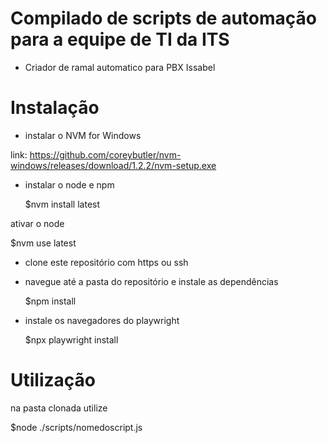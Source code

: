 # Compilado de scripts de automação para a equipe de TI da ITS
- Criador de ramal automatico para PBX Issabel


# Instalação

- instalar o NVM for Windows

link: https://github.com/coreybutler/nvm-windows/releases/download/1.2.2/nvm-setup.exe

- instalar o node e npm

  $nvm install latest

ativar o node

  $nvm use latest

- clone este repositório com https ou ssh

- navegue até a pasta do repositório e instale as dependências

  $npm install

- instale os navegadores do playwright

  $npx playwright install

# Utilização

na pasta clonada utilize

  $node ./scripts/nomedoscript.js
